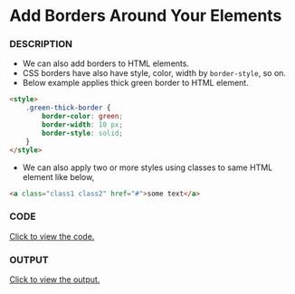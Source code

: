 # Add Borders Around Your Elements

### DESCRIPTION
* We can also add borders to HTML elements.
* CSS borders have also have style, color, width by `border-style`, so on.
* Below example applies thick green border to HTML element.
```html
<style>
    .green-thick-border {
        border-color: green;
        border-width: 10 px;
        border-style: solid;
    }
</style>
```
* We can also apply two or more styles using classes to same HTML element like below,
```html
<a class="class1 class2" href="#">some text</a>
```

### CODE
[Click to view the code.](add-borders-around-your-elements.html)

### OUTPUT
[Click to view the output.](http://htmlpreview.github.io/?https://github.com/saipothanjanjanam/freecodecamp-full-stack-dev/blob/master/Responsive_Web_Design_Certification/2.Basic_CSS/10.Add_Borders_Around_Your_Elements/add-borders-around-your-elements.html)
